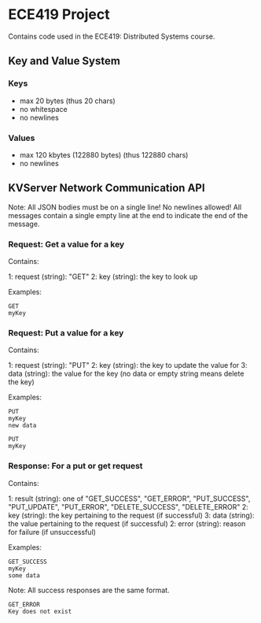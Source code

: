 # ECE419 Project

Contains code used in the ECE419: Distributed Systems course.


## Key and Value System

### Keys

- max 20 bytes (thus 20 chars)
- no whitespace
- no newlines

### Values

- max 120 kbytes (122880 bytes) (thus 122880 chars)
- no newlines


## KVServer Network Communication API

Note: All JSON bodies must be on a single line! No newlines allowed!
All messages contain a single empty line at the end to indicate the end of the
message.

### Request: Get a value for a key

Contains:

1: request (string): "GET"
2: key (string): the key to look up

Examples:

```
GET
myKey
```

### Request: Put a value for a key

Contains:

1: request (string): "PUT"
2: key (string): the key to update the value for
3: data (string): the value for the key
    (no data or empty string means delete the key)

Examples:

```
PUT
myKey
new data
```

```
PUT
myKey
```

### Response: For a put or get request

Contains:

1: result (string): one of "GET_SUCCESS", "GET_ERROR", "PUT_SUCCESS",
    "PUT_UPDATE", "PUT_ERROR", "DELETE_SUCCESS", "DELETE_ERROR"
2: key (string): the key pertaining to the request (if successful)
3: data (string): the value pertaining to the request (if successful)
2: error (string): reason for failure (if unsuccessful)

Examples:

```
GET_SUCCESS
myKey
some data
```
Note: All success responses are the same format.

```
GET_ERROR
Key does not exist
```
